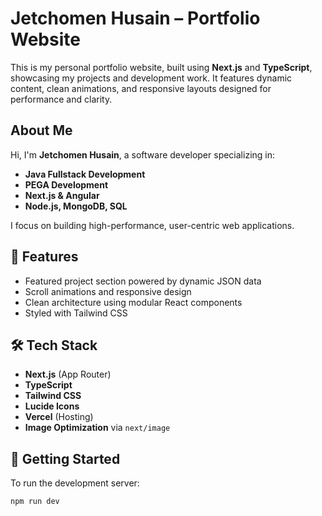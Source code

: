 # Jetchomen Husain – Portfolio Website

This is my personal portfolio website, built using **Next.js** and **TypeScript**, showcasing my projects and development work. It features dynamic content, clean animations, and responsive layouts designed for performance and clarity.

## About Me

Hi, I'm **Jetchomen Husain**, a software developer specializing in:

- **Java Fullstack Development**
- **PEGA Development**
- **Next.js & Angular**
- **Node.js, MongoDB, SQL**

I focus on building high-performance, user-centric web applications.

## 🚀 Features

- Featured project section powered by dynamic JSON data
- Scroll animations and responsive design
- Clean architecture using modular React components
- Styled with Tailwind CSS

## 🛠 Tech Stack

- **Next.js** (App Router)
- **TypeScript**
- **Tailwind CSS**
- **Lucide Icons**
- **Vercel** (Hosting)
- **Image Optimization** via `next/image`

## 🔧 Getting Started

To run the development server:

```bash
npm run dev
